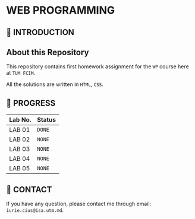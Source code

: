 # WEB PROGRAMMING

## 📑 INTRODUCTION

## About this Repository

This repository contains first homework assignment for the `WP` course here at `TUM FCIM`.

All the solutions are written in `HTML`, `CSS`.

## 🎯 PROGRESS

|  Lab No. | Status |
|----------|--------|
| LAB 01   | `DONE` |
| LAB 02   | `NONE` |
| LAB 03   | `NONE` |
| LAB 04   | `NONE` |
| LAB 05   | `NONE` |

## 📮 CONTACT

If you have any question, please contact me through email: `iurie.cius@isa.utm.md`.
